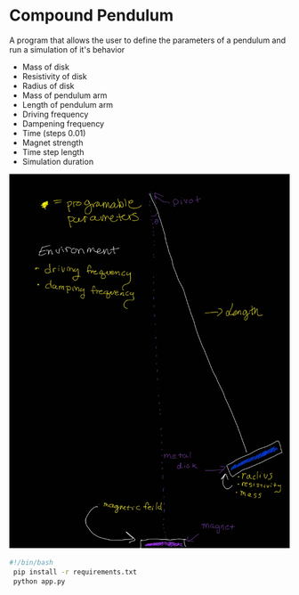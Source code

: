 # Compound Pendulum


A program that allows the user to define the parameters of a pendulum and run a simulation of it's behavior

* Mass of disk
* Resistivity of disk
* Radius of disk
* Mass of pendulum arm
* Length of pendulum arm
* Driving frequency 
* Dampening frequency
* Time (steps 0.01)
* Magnet strength
* Time step length
* Simulation duration



![Image of System](compoundpendulum.jpg)


```bash
#!/bin/bash
 pip install -r requirements.txt
 python app.py

```
